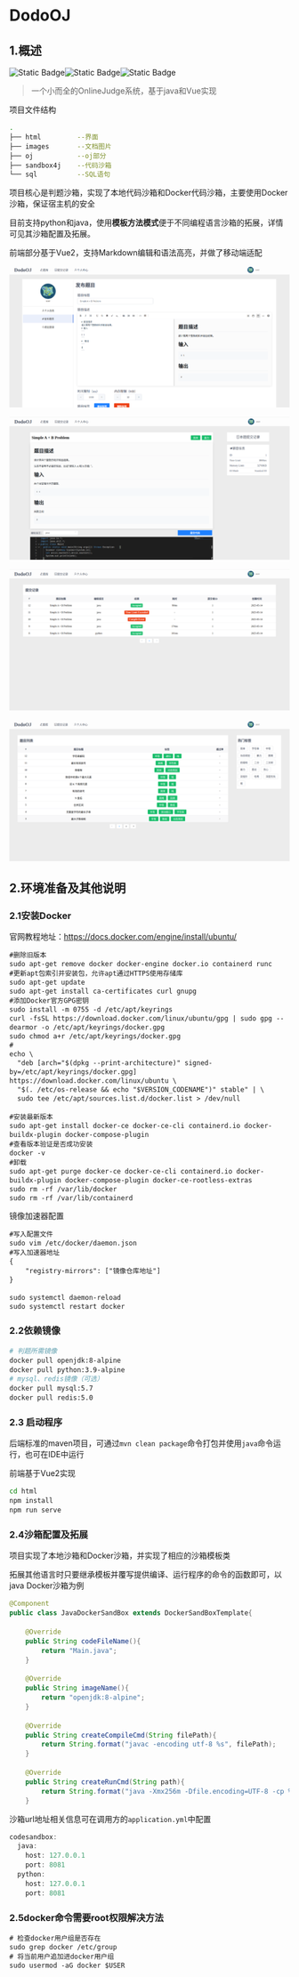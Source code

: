 # DodoOJ

## 1.概述

![Static Badge](https://img.shields.io/badge/java-1.8-green?style=flat)![Static Badge](https://img.shields.io/badge/springboot-2.6.8-green?style=flat)![Static Badge](https://img.shields.io/badge/docker-20.10.14-green?style=flat)

> 一个小而全的OnlineJudge系统，基于java和Vue实现

项目文件结构

```sh
.
├── html         --界面
├── images       --文档图片
├── oj           --oj部分
├── sandbox4j    --代码沙箱
└── sql          --SQL语句
```

项目核心是判题沙箱，实现了本地代码沙箱和Docker代码沙箱，主要使用Docker沙箱，保证宿主机的安全

目前支持python和java，使用**模板方法模式**便于不同编程语言沙箱的拓展，详情可见其沙箱配置及拓展。

前端部分基于Vue2，支持Markdown编辑和语法高亮，并做了移动端适配

![1](./images/1.png)

![2](./images/2.png)

![3](./images/3.png)

![4](./images/4.png)

## 2.环境准备及其他说明

### 2.1安装Docker

官网教程地址：<a href="https://docs.docker.com/engine/install/ubuntu/">https://docs.docker.com/engine/install/ubuntu/</a>

```shell
#删除旧版本
sudo apt-get remove docker docker-engine docker.io containerd runc
#更新apt包索引并安装包，允许apt通过HTTPS使用存储库
sudo apt-get update
sudo apt-get install ca-certificates curl gnupg
#添加Docker官方GPG密钥
sudo install -m 0755 -d /etc/apt/keyrings
curl -fsSL https://download.docker.com/linux/ubuntu/gpg | sudo gpg --dearmor -o /etc/apt/keyrings/docker.gpg
sudo chmod a+r /etc/apt/keyrings/docker.gpg
#
echo \
  "deb [arch="$(dpkg --print-architecture)" signed-by=/etc/apt/keyrings/docker.gpg] https://download.docker.com/linux/ubuntu \
  "$(. /etc/os-release && echo "$VERSION_CODENAME")" stable" | \
  sudo tee /etc/apt/sources.list.d/docker.list > /dev/null
  
#安装最新版本
sudo apt-get install docker-ce docker-ce-cli containerd.io docker-buildx-plugin docker-compose-plugin
#查看版本验证是否成功安装
docker -v
#卸载
sudo apt-get purge docker-ce docker-ce-cli containerd.io docker-buildx-plugin docker-compose-plugin docker-ce-rootless-extras
sudo rm -rf /var/lib/docker
sudo rm -rf /var/lib/containerd
```

镜像加速器配置

```shell
#写入配置文件
sudo vim /etc/docker/daemon.json
#写入加速器地址
{
    "registry-mirrors": ["镜像仓库地址"]
}

sudo systemctl daemon-reload
sudo systemctl restart docker
```

### 2.2依赖镜像

```sh
# 判题所需镜像
docker pull openjdk:8-alpine
docker pull python:3.9-alpine
# mysql、redis镜像（可选）
docker pull mysql:5.7
docker pull redis:5.0
```

### 2.3 启动程序

后端标准的maven项目，可通过`mvn clean package`命令打包并使用`java`命令运行，也可在IDE中运行

前端基于Vue2实现

```sh
cd html
npm install
npm run serve
```

### 2.4沙箱配置及拓展

项目实现了本地沙箱和Docker沙箱，并实现了相应的沙箱模板类

拓展其他语言时只要继承模板并覆写提供编译、运行程序的命令的函数即可，以java Docker沙箱为例

```java
@Component
public class JavaDockerSandBox extends DockerSandBoxTemplate{

    @Override
    public String codeFileName(){
        return "Main.java";
    }

    @Override
    public String imageName(){
        return "openjdk:8-alpine";
    }

    @Override
    public String createCompileCmd(String filePath){
        return String.format("javac -encoding utf-8 %s", filePath);
    }

    @Override
    public String createRunCmd(String path){
        return String.format("java -Xmx256m -Dfile.encoding=UTF-8 -cp %s Main", path);
    }

```

沙箱url地址相关信息可在调用方的`application.yml`中配置

```java
codesandbox:
  java:
    host: 127.0.0.1
    port: 8081
  python:
    host: 127.0.0.1
    port: 8081
```

### 2.5docker命令需要root权限解决方法

```shell
# 检查docker用户组是否存在
sudo grep docker /etc/group
# 将当前用户追加进docker用户组
sudo usermod -aG docker $USER
```

